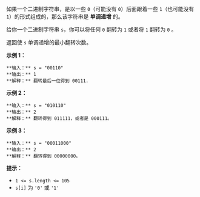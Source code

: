 如果一个二进制字符串，是以一些 `0`（可能没有 `0`）后面跟着一些 `1`（也可能没有 `1`）的形式组成的，那么该字符串是 **单调递增** 的。

给你一个二进制字符串 `s`，你可以将任何 `0` 翻转为 `1` 或者将 `1` 翻转为 `0` 。

返回使 `s` 单调递增的最小翻转次数。



**示例 1：**

    
    
    **输入：** s = "00110"
    **输出：** 1
    **解释：** 翻转最后一位得到 00111.
    

**示例 2：**

    
    
    **输入：** s = "010110"
    **输出：** 2
    **解释：** 翻转得到 011111，或者是 000111。
    

**示例 3：**

    
    
    **输入：** s = "00011000"
    **输出：** 2
    **解释：** 翻转得到 00000000。
    



**提示：**

  * `1 <= s.length <= 105`
  * `s[i]` 为 `'0'` 或 `'1'`

